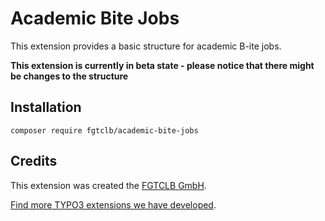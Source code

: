 # Academic Bite Jobs

This extension provides a basic structure for academic B-ite jobs.

**This extension is currently in beta state - please notice that there might be changes to the structure**

## Installation

```shell
composer require fgtclb/academic-bite-jobs
```

## Credits

This extension was created the [FGTCLB GmbH](https://www.fgtclb.com/).

[Find more TYPO3 extensions we have developed](https://github.com/fgtclb/).
